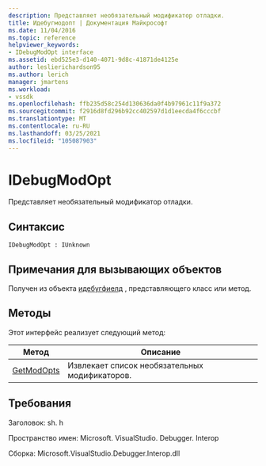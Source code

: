 ```yaml
---
description: Представляет необязательный модификатор отладки.
title: Идебугмодопт | Документация Майкрософт
ms.date: 11/04/2016
ms.topic: reference
helpviewer_keywords:
- IDebugModOpt interface
ms.assetid: ebd525e3-d140-4071-9d8c-41871de4125e
author: leslierichardson95
ms.author: lerich
manager: jmartens
ms.workload:
- vssdk
ms.openlocfilehash: ffb235d58c254d130636da0f4b97961c11f9a372
ms.sourcegitcommit: f2916d8fd296b92cc402597d1d1eecda4f6cccbf
ms.translationtype: MT
ms.contentlocale: ru-RU
ms.lasthandoff: 03/25/2021
ms.locfileid: "105087903"
---
```

# <a name="idebugmodopt"></a>IDebugModOpt
Представляет необязательный модификатор отладки.

## <a name="syntax"></a>Синтаксис

```
IDebugModOpt : IUnknown
```

## <a name="notes-for-callers"></a>Примечания для вызывающих объектов
 Получен из объекта [идебугфиелд](../../../extensibility/debugger/reference/idebugfield.md) , представляющего класс или метод.

## <a name="methods"></a>Методы
 Этот интерфейс реализует следующий метод:

|Метод|Описание|
|------------|-----------------|
|[GetModOpts](../../../extensibility/debugger/reference/idebugmodopt-getmodopts.md)|Извлекает список необязательных модификаторов.|

## <a name="requirements"></a>Требования
 Заголовок: sh. h

 Пространство имен: Microsoft. VisualStudio. Debugger. Interop

 Сборка: Microsoft.VisualStudio.Debugger.Interop.dll
